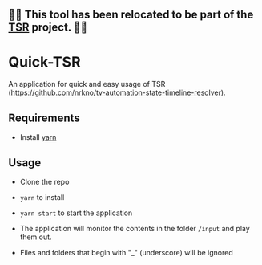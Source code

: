 ## :stop_sign::stop_sign: This tool has been relocated to be part of the [TSR](https://github.com/nrkno/tv-automation-state-timeline-resolver) project. :stop_sign::stop_sign:


# Quick-TSR



An application for quick and easy usage of TSR (https://github.com/nrkno/tv-automation-state-timeline-resolver).

## Requirements
* Install [yarn](https://yarnpkg.com/en/docs/install)
  

## Usage
* Clone the repo
* `yarn` to install
* `yarn start` to start the application


* The application will monitor the contents in the folder `/input` and play them out.
* Files and folders that begin with "_" (underscore) will be ignored
